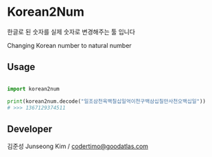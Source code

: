 # Korean2Num

한글로 된 숫자를 실제 숫자로 변경해주는 툴 입니다

Changing Korean number to natural number

## Usage

```python

import korean2num

print(korean2num.decode("일조삼천육백칠십일억이천구백삼십칠만사천오백십일"))
# >>> 1367129374511

```


## Developer

김준성 Junseong Kim / codertimo@goodatlas.com

